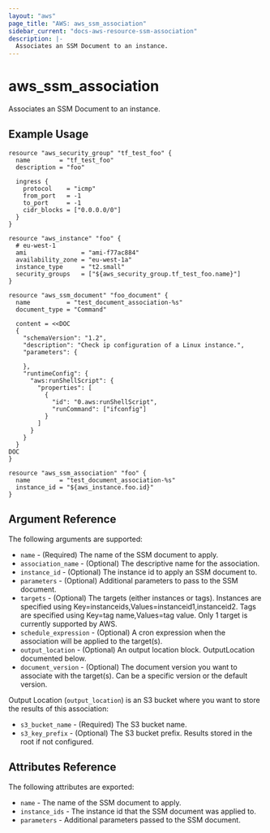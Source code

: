 ```yaml
---
layout: "aws"
page_title: "AWS: aws_ssm_association"
sidebar_current: "docs-aws-resource-ssm-association"
description: |-
  Associates an SSM Document to an instance.
---
```


# aws_ssm_association

Associates an SSM Document to an instance.

## Example Usage

```hcl
resource "aws_security_group" "tf_test_foo" {
  name        = "tf_test_foo"
  description = "foo"

  ingress {
    protocol    = "icmp"
    from_port   = -1
    to_port     = -1
    cidr_blocks = ["0.0.0.0/0"]
  }
}

resource "aws_instance" "foo" {
  # eu-west-1
  ami               = "ami-f77ac884"
  availability_zone = "eu-west-1a"
  instance_type     = "t2.small"
  security_groups   = ["${aws_security_group.tf_test_foo.name}"]
}

resource "aws_ssm_document" "foo_document" {
  name          = "test_document_association-%s"
  document_type = "Command"

  content = <<DOC
  {
    "schemaVersion": "1.2",
    "description": "Check ip configuration of a Linux instance.",
    "parameters": {

    },
    "runtimeConfig": {
      "aws:runShellScript": {
        "properties": [
          {
            "id": "0.aws:runShellScript",
            "runCommand": ["ifconfig"]
          }
        ]
      }
    }
  }
DOC
}

resource "aws_ssm_association" "foo" {
  name        = "test_document_association-%s"
  instance_id = "${aws_instance.foo.id}"
}
```

## Argument Reference

The following arguments are supported:

* `name` - (Required) The name of the SSM document to apply.
* `association_name` - (Optional) The descriptive name for the association.
* `instance_id` - (Optional) The instance id to apply an SSM document to.
* `parameters` - (Optional) Additional parameters to pass to the SSM document.
* `targets` - (Optional) The targets (either instances or tags). Instances are specified using Key=instanceids,Values=instanceid1,instanceid2. Tags are specified using Key=tag name,Values=tag value. Only 1 target is currently supported by AWS.
* `schedule_expression` - (Optional) A cron expression when the association will be applied to the target(s).
* `output_location` - (Optional) An output location block. OutputLocation documented below.
* `document_version` - (Optional) The document version you want to associate with the target(s). Can be a specific version or the default version.

Output Location (`output_location`) is an S3 bucket where you want to store the results of this association:

* `s3_bucket_name` - (Required) The S3 bucket name.
* `s3_key_prefix` - (Optional) The S3 bucket prefix. Results stored in the root if not configured.

## Attributes Reference

The following attributes are exported:

* `name` - The name of the SSM document to apply.
* `instance_ids` - The instance id that the SSM document was applied to.
* `parameters` - Additional parameters passed to the SSM document.
